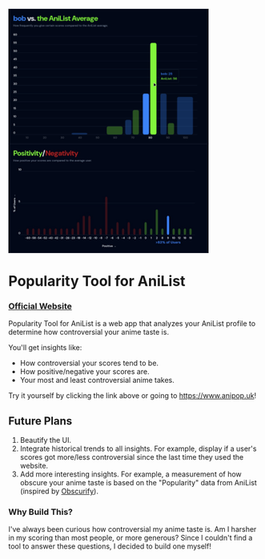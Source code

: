 <p float="left">
  <img src="./media/plotMain.png" width="400" style="vertical-align: middle;" />
  <img src="./media/plotPos.png" width="400" style="vertical-align: middle;" />
</p>

# Popularity Tool for AniList

### [Official Website](https://www.anipop.uk)

Popularity Tool for AniList is a web app that analyzes your AniList profile to
determine how controversial your anime taste is.

You'll get insights like:

- How controversial your scores tend to be.
- How positive/negative your scores are.
- Your most and least controversial anime takes.

Try it yourself by clicking the link above or going to https://www.anipop.uk!

## Future Plans

1. Beautify the UI.
2. Integrate historical trends to all insights. For example, display if a user's
   scores got more/less controversial since the last time they used the website.
3. Add more interesting insights. For example, a measurement of how obscure your
   anime taste is based on the "Popularity" data from AniList (inspired by
   [Obscurify](https://www.obscurifymusic.com)).

### Why Build This?

I've always been curious how controversial my anime taste is. Am I harsher in my
scoring than most people, or more generous? Since I couldn't find a tool to
answer these questions, I decided to build one myself!

